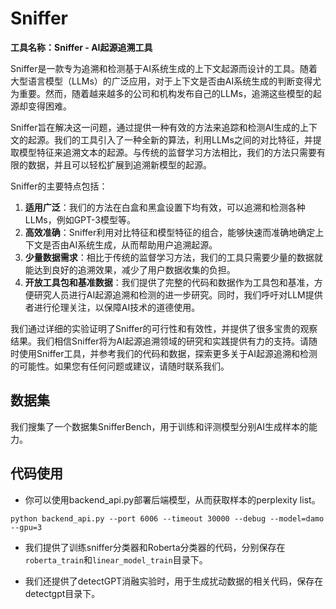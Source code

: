 # Sniffer

**工具名称：Sniffer - AI起源追溯工具**

Sniffer是一款专为追溯和检测基于AI系统生成的上下文起源而设计的工具。随着大型语言模型（LLMs）的广泛应用，对于上下文是否由AI系统生成的判断变得尤为重要。然而，随着越来越多的公司和机构发布自己的LLMs，追溯这些模型的起源却变得困难。

Sniffer旨在解决这一问题，通过提供一种有效的方法来追踪和检测AI生成的上下文的起源。我们的工具引入了一种全新的算法，利用LLMs之间的对比特征，并提取模型特征来追溯文本的起源。与传统的监督学习方法相比，我们的方法只需要有限的数据，并且可以轻松扩展到追溯新模型的起源。

Sniffer的主要特点包括：

1. **适用广泛**：我们的方法在白盒和黑盒设置下均有效，可以追溯和检测各种LLMs，例如GPT-3模型等。
2. **高效准确**：Sniffer利用对比特征和模型特征的组合，能够快速而准确地确定上下文是否由AI系统生成，从而帮助用户追溯起源。
3. **少量数据需求**：相比于传统的监督学习方法，我们的工具只需要少量的数据就能达到良好的追溯效果，减少了用户数据收集的负担。
4. **开放工具包和基准数据**：我们提供了完整的代码和数据作为工具包和基准，方便研究人员进行AI起源追溯和检测的进一步研究。同时，我们呼吁对LLM提供者进行伦理关注，以保障AI技术的道德使用。

我们通过详细的实验证明了Sniffer的可行性和有效性，并提供了很多宝贵的观察结果。我们相信Sniffer将为AI起源追溯领域的研究和实践提供有力的支持。请随时使用Sniffer工具，并参考我们的代码和数据，探索更多关于AI起源追溯和检测的可能性。如果您有任何问题或建议，请随时联系我们。

## 数据集

我们搜集了一个数据集SnifferBench，用于训练和评测模型分别AI生成样本的能力。

## 代码使用

- 你可以使用backend_api.py部署后端模型，从而获取样本的perplexity list。

```
python backend_api.py --port 6006 --timeout 30000 --debug --model=damo --gpu=3
```

- 我们提供了训练sniffer分类器和Roberta分类器的代码，分别保存在`roberta_train`和`linear_model_train`目录下。

- 我们还提供了detectGPT消融实验时，用于生成扰动数据的相关代码，保存在detectgpt目录下。